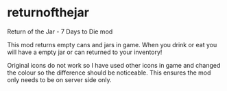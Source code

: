 # returnofthejar
Return of the Jar - 7 Days to Die mod

This mod returns empty cans and jars in game. When you drink or eat you will have a empty jar or can returned to your inventory!

Original icons do not work so I have used other icons in game and changed the colour so the difference should be noticeable. This ensures the mod only needs to be on server side only.
